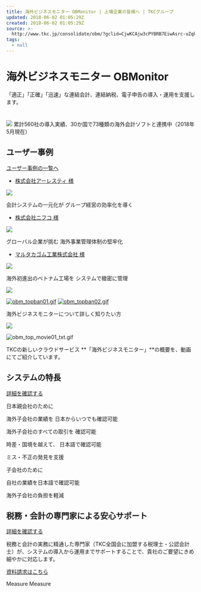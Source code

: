 ```yaml
---
title: 海外ビジネスモニター OBMonitor | 上場企業の皆様へ | TKCグループ
updated: 2018-06-02 01:05:29Z
created: 2018-06-02 01:05:29Z
source: >-
  http://www.tkc.jp/consolidate/obm/?gclid=CjwKCAjw3cPYBRB7EiwAsrc-uZqkavemfw83asaCBsm-RB8vVQRqwTn5ewzWJ99EwsNOqxEcc1pQeRoCsL0QAvD_BwE
tags:
  - null
---
```


# 海外ビジネスモニター OBMonitor

「適正」「正確」「迅速」な連結会計、連結納税、電子申告の導入・運用を支援します。

#

![](../_resources/0d0c78df4fdc99b815af283c86c39158.jpg)
累計560社の導入実績、30か国で73種類の海外会計ソフトと連携中（2018年5月現在）

## ユーザー事例

[ユーザー事例の一覧へ](http://www.tkc.jp/consolidate/obm/case/)

- [株式会社アーレスティ 様](http://www.tkc.jp/consolidate/obm/case/ahresty)

 [![](../_resources/5fa5c2c01d067b936bba08f1e6d6c3e0.jpg)](http://www.tkc.jp/consolidate/obm/case/ahresty)

会計システムの一元化が
グループ経営の効率化を導く

- [株式会社ニフコ 様](http://www.tkc.jp/consolidate/obm/case/nifco)

 [![](../_resources/ad15321b2d16397d8f3249671fd65700.jpg)](http://www.tkc.jp/consolidate/obm/case/nifco)

グローバル企業が挑む
海外事業管理体制の堅牢化

- [マルタカゴム工業株式会社 様](http://www.tkc.jp/consolidate/obm/case/mr-japan)

 [![](../_resources/36cb7a95a3d684696586792974d592e4.jpg)](http://www.tkc.jp/consolidate/obm/case/mr-japan)

海外初進出のベトナム工場を
システムで緻密に管理

 [![](../_resources/4c336d56878f08d91e3f81fdbe50d7e8.jpg)](http://www.tkc.jp/news/2017/20170207)

 [![obm_topban01.gif](../_resources/obm_topban01.gif)](http://www.tkc.jp/consolidate/obm/solution)  [![obm_topban02.gif](../_resources/obm_topban02.gif)](http://www.tkc.jp/overseas)

海外ビジネスモニターについて詳しく知りたい方

[![](../_resources/1db63958773c1d1b58efd28afbacea47.jpg)](#)

![obm_top_movie01_txt.gif](../_resources/obm_top_movie01_txt.gif)

TKCの新しいクラウドサービス
 **「海外ビジネスモニター」**の概要を、動画にてご紹介しています。

## システムの特長

[詳細を確認する](http://www.tkc.jp/consolidate/obm/adv)

日本親会社のために

海外子会社の業績を
日本からいつでも確認可能

海外子会社のすべての取引を
確認可能

時差・国境を越えて、
日本語で確認可能

ミス・不正の発見を支援

子会社のために

自社の業績を日本語で確認可能

海外子会社の負担を軽減

## 税務・会計の専門家による安心サポート

[詳細を確認する](http://www.tkc.jp/consolidate/consulting)

税務と会計の実務に精通した専門家（TKC全国会に加盟する税理士・公認会計士）が、システムの導入から運用までサポートすることで、貴社のご要望にきめ細やかに対応します。

 [資料請求はこちら](https://go.pardot.com/l/385522/2017-07-19/9y7ztn?Inquiring_System=%e6%b5%b7%e5%a4%96%e3%83%93%e3%82%b8%e3%83%8d%e3%82%b9%e3%83%a2%e3%83%8b%e3%82%bf%e3%83%bc)

Measure
Measure